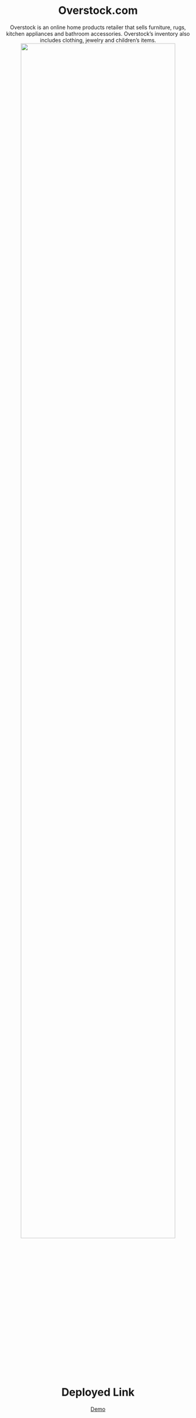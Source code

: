 <center><h1>Overstock.com</h1></center>
<center>Overstock is an online home products retailer that sells furniture, rugs, kitchen appliances and bathroom accessories.
Overstock’s inventory also includes clothing, jewelry and children’s items.</center>
<center><img src="" width="90%"></img></center>


<center><h1>Deployed Link</h1></center>
<center><a href="https://overstock-light-deer-8425.netlify.app/" target="_blank">Demo</a></center>

